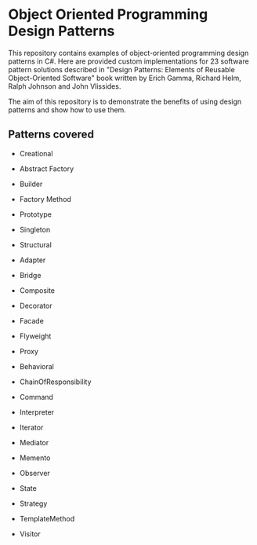 Object Oriented Programming Design Patterns
==========
This repository contains examples of object-oriented programming design patterns in C#. Here are provided custom implementations for 23 software pattern solutions described in "Design Patterns: Elements of Reusable Object-Oriented Software" book written by Erich Gamma, Richard Helm, Ralph Johnson and John Vlissides.

The aim of this repository is to demonstrate the benefits of using design patterns and show how to use them.

## Patterns covered

* Creational
 * Abstract Factory
 * Builder
 * Factory Method
 * Prototype
 * Singleton

* Structural
 * Adapter
 * Bridge
 * Composite
 * Decorator
 * Facade
 * Flyweight
 * Proxy

* Behavioral
 * ChainOfResponsibility
 * Command
 * Interpreter
 * Iterator
 * Mediator
 * Memento
 * Observer
 * State
 * Strategy
 * TemplateMethod
 * Visitor
